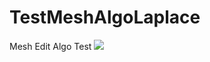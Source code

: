 # TestMeshAlgoLaplace
Mesh Edit Algo Test
![](http://imgsrc.baidu.com/forum/pic/item/c64b46d162d9f2d30811a323a4ec8a136227cc3e.jpg) 
